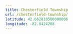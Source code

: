 ```yaml
---
title: Chesterfield Township
url: /chesterfield-township/
latitude: 42.662810500000006
longitude: -82.8424208
---
```

